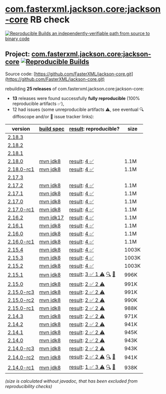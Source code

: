 [com.fasterxml.jackson.core:jackson-core](https://central.sonatype.com/artifact/com.fasterxml.jackson.core/jackson-core/versions) RB check
=======

[![Reproducible Builds](https://reproducible-builds.org/images/logos/rb.svg) an independently-verifiable path from source to binary code](https://reproducible-builds.org/)

## Project: [com.fasterxml.jackson.core:jackson-core](https://central.sonatype.com/artifact/com.fasterxml.jackson.core/jackson-core/versions) [![Reproducible Builds](https://img.shields.io/endpoint?url=https://raw.githubusercontent.com/jvm-repo-rebuild/reproducible-central/master/content/com/fasterxml/jackson/core/badge.json)](https://github.com/jvm-repo-rebuild/reproducible-central/blob/master/content/com/fasterxml/jackson/core/README.md)

Source code: [https://github.com/FasterXML/jackson-core.git](https://github.com/FasterXML/jackson-core.git)

rebuilding **25 releases** of com.fasterxml.jackson.core:jackson-core:
- **13** releases were found successfully **fully reproducible** (100% reproducible artifacts :white_check_mark:),
- 12 had issues (some unreproducible artifacts :warning:, see eventual :mag: diffoscope and/or :memo: issue tracker links):

| version | [build spec](/BUILDSPEC.md) | [result](https://reproducible-builds.org/docs/jvm/): reproducible? | size |
| -- | --------- | ------ | -- |
| [2.18.3](https://central.sonatype.com/artifact/com.fasterxml.jackson.core/jackson-core/2.18.3/pom) | | | |
| [2.18.2](https://central.sonatype.com/artifact/com.fasterxml.jackson.core/jackson-core/2.18.2/pom) | | | |
| [2.18.1](https://central.sonatype.com/artifact/com.fasterxml.jackson.core/jackson-core/2.18.1/pom) | | | |
| [2.18.0](https://central.sonatype.com/artifact/com.fasterxml.jackson.core/jackson-core/2.18.0/pom) | [mvn jdk8](jackson-core-2.18.0.buildspec) | [result](jackson-core-2.18.0.buildinfo): [4 :white_check_mark: ](jackson-core-2.18.0.buildcompare) | 1.1M |
| [2.18.0-rc1](https://central.sonatype.com/artifact/com.fasterxml.jackson.core/jackson-core/2.18.0-rc1/pom) | [mvn jdk8](jackson-core-2.18.0-rc1.buildspec) | [result](jackson-core-2.18.0-rc1.buildinfo): [4 :white_check_mark: ](jackson-core-2.18.0-rc1.buildcompare) | 1.1M |
| [2.17.3](https://central.sonatype.com/artifact/com.fasterxml.jackson.core/jackson-core/2.17.3/pom) | | | |
| [2.17.2](https://central.sonatype.com/artifact/com.fasterxml.jackson.core/jackson-core/2.17.2/pom) | [mvn jdk8](jackson-core-2.17.2.buildspec) | [result](jackson-core-2.17.2.buildinfo): [4 :white_check_mark: ](jackson-core-2.17.2.buildcompare) | 1.1M |
| [2.17.1](https://central.sonatype.com/artifact/com.fasterxml.jackson.core/jackson-core/2.17.1/pom) | [mvn jdk8](jackson-core-2.17.1.buildspec) | [result](jackson-core-2.17.1.buildinfo): [4 :white_check_mark: ](jackson-core-2.17.1.buildcompare) | 1.1M |
| [2.17.0](https://central.sonatype.com/artifact/com.fasterxml.jackson.core/jackson-core/2.17.0/pom) | [mvn jdk8](jackson-core-2.17.0.buildspec) | [result](jackson-core-2.17.0.buildinfo): [4 :white_check_mark: ](jackson-core-2.17.0.buildcompare) | 1.1M |
| [2.17.0-rc1](https://central.sonatype.com/artifact/com.fasterxml.jackson.core/jackson-core/2.17.0-rc1/pom) | [mvn jdk8](jackson-core-2.17.0-rc1.buildspec) | [result](jackson-core-2.17.0-rc1.buildinfo): [4 :white_check_mark: ](jackson-core-2.17.0-rc1.buildcompare) | 1.1M |
| [2.16.2](https://central.sonatype.com/artifact/com.fasterxml.jackson.core/jackson-core/2.16.2/pom) | [mvn jdk17](jackson-core-2.16.2.buildspec) | [result](jackson-core-2.16.2.buildinfo): [4 :white_check_mark: ](jackson-core-2.16.2.buildcompare) | 1.1M |
| [2.16.1](https://central.sonatype.com/artifact/com.fasterxml.jackson.core/jackson-core/2.16.1/pom) | [mvn jdk8](jackson-core-2.16.1.buildspec) | [result](jackson-core-2.16.1.buildinfo): [4 :white_check_mark: ](jackson-core-2.16.1.buildcompare) | 1.1M |
| [2.16.0](https://central.sonatype.com/artifact/com.fasterxml.jackson.core/jackson-core/2.16.0/pom) | [mvn jdk8](jackson-core-2.16.0.buildspec) | [result](jackson-core-2.16.0.buildinfo): [4 :white_check_mark: ](jackson-core-2.16.0.buildcompare) | 1.1M |
| [2.16.0-rc1](https://central.sonatype.com/artifact/com.fasterxml.jackson.core/jackson-core/2.16.0-rc1/pom) | [mvn jdk8](jackson-core-2.16.0-rc1.buildspec) | [result](jackson-core-2.16.0-rc1.buildinfo): [4 :white_check_mark: ](jackson-core-2.16.0-rc1.buildcompare) | 1.1M |
| [2.15.4](https://central.sonatype.com/artifact/com.fasterxml.jackson.core/jackson-core/2.15.4/pom) | [mvn jdk8](jackson-core-2.15.4.buildspec) | [result](jackson-core-2.15.4.buildinfo): [4 :white_check_mark: ](jackson-core-2.15.4.buildcompare) | 1003K |
| [2.15.3](https://central.sonatype.com/artifact/com.fasterxml.jackson.core/jackson-core/2.15.3/pom) | [mvn jdk8](jackson-core-2.15.3.buildspec) | [result](jackson-core-2.15.3.buildinfo): [4 :white_check_mark: ](jackson-core-2.15.3.buildcompare) | 1003K |
| [2.15.2](https://central.sonatype.com/artifact/com.fasterxml.jackson.core/jackson-core/2.15.2/pom) | [mvn jdk8](jackson-core-2.15.2.buildspec) | [result](jackson-core-2.15.2.buildinfo): [4 :white_check_mark: ](jackson-core-2.15.2.buildcompare) | 1003K |
| [2.15.1](https://central.sonatype.com/artifact/com.fasterxml.jackson.core/jackson-core/2.15.1/pom) | [mvn jdk8](jackson-core-2.15.1.buildspec) | [result](jackson-core-2.15.1.buildinfo): [3 :white_check_mark:  1 :warning:](jackson-core-2.15.1.buildcompare) [:mag:](jackson-core-2.15.1.diffoscope) [:memo:](https://github.com/FasterXML/jackson-core/issues/1028) | 996K |
| [2.15.0](https://central.sonatype.com/artifact/com.fasterxml.jackson.core/jackson-core/2.15.0/pom) | [mvn jdk8](jackson-core-2.15.0.buildspec) | [result](jackson-core-2.15.0.buildinfo): [2 :white_check_mark:  2 :warning:](jackson-core-2.15.0.buildcompare) | 991K |
| [2.15.0-rc3](https://central.sonatype.com/artifact/com.fasterxml.jackson.core/jackson-core/2.15.0-rc3/pom) | [mvn jdk8](jackson-core-2.15.0-rc3.buildspec) | [result](jackson-core-2.15.0-rc3.buildinfo): [2 :white_check_mark:  2 :warning:](jackson-core-2.15.0-rc3.buildcompare) | 991K |
| [2.15.0-rc2](https://central.sonatype.com/artifact/com.fasterxml.jackson.core/jackson-core/2.15.0-rc2/pom) | [mvn jdk8](jackson-core-2.15.0-rc2.buildspec) | [result](jackson-core-2.15.0-rc2.buildinfo): [2 :white_check_mark:  2 :warning:](jackson-core-2.15.0-rc2.buildcompare) | 990K |
| [2.15.0-rc1](https://central.sonatype.com/artifact/com.fasterxml.jackson.core/jackson-core/2.15.0-rc1/pom) | [mvn jdk8](jackson-core-2.15.0-rc1.buildspec) | [result](jackson-core-2.15.0-rc1.buildinfo): [2 :white_check_mark:  2 :warning:](jackson-core-2.15.0-rc1.buildcompare) | 988K |
| [2.14.3](https://central.sonatype.com/artifact/com.fasterxml.jackson.core/jackson-core/2.14.3/pom) | [mvn jdk8](jackson-core-2.14.3.buildspec) | [result](jackson-core-2.14.3.buildinfo): [2 :white_check_mark:  2 :warning:](jackson-core-2.14.3.buildcompare) | 971K |
| [2.14.2](https://central.sonatype.com/artifact/com.fasterxml.jackson.core/jackson-core/2.14.2/pom) | [mvn jdk8](jackson-core-2.14.2.buildspec) | [result](jackson-core-2.14.2.buildinfo): [2 :white_check_mark:  2 :warning:](jackson-core-2.14.2.buildcompare) | 941K |
| [2.14.1](https://central.sonatype.com/artifact/com.fasterxml.jackson.core/jackson-core/2.14.1/pom) | [mvn jdk8](jackson-core-2.14.1.buildspec) | [result](jackson-core-2.14.1.buildinfo): [2 :white_check_mark:  2 :warning:](jackson-core-2.14.1.buildcompare) | 945K |
| [2.14.0](https://central.sonatype.com/artifact/com.fasterxml.jackson.core/jackson-core/2.14.0/pom) | [mvn jdk8](jackson-core-2.14.0.buildspec) | [result](jackson-core-2.14.0.buildinfo): [2 :white_check_mark:  2 :warning:](jackson-core-2.14.0.buildcompare) | 943K |
| [2.14.0-rc3](https://central.sonatype.com/artifact/com.fasterxml.jackson.core/jackson-core/2.14.0-rc3/pom) | [mvn jdk8](jackson-core-2.14.0-rc3.buildspec) | [result](jackson-core-2.14.0-rc3.buildinfo): [2 :white_check_mark:  2 :warning:](jackson-core-2.14.0-rc3.buildcompare) | 943K |
| [2.14.0-rc2](https://central.sonatype.com/artifact/com.fasterxml.jackson.core/jackson-core/2.14.0-rc2/pom) | [mvn jdk8](jackson-core-2.14.0-rc2.buildspec) | [result](jackson-core-2.14.0-rc2.buildinfo): [2 :white_check_mark:  2 :warning:](jackson-core-2.14.0-rc2.buildcompare) [:mag:](jackson-core-2.14.0-rc2.diffoscope) [:memo:](https://github.com/FasterXML/oss-parent/pull/75) | 941K |
| [2.14.0-rc1](https://central.sonatype.com/artifact/com.fasterxml.jackson.core/jackson-core/2.14.0-rc1/pom) | [mvn jdk8](jackson-core-2.14.0-rc1.buildspec) | [result](jackson-core-2.14.0-rc1.buildinfo): [1 :white_check_mark:  3 :warning:](jackson-core-2.14.0-rc1.buildcompare) [:mag:](jackson-core-2.14.0-rc1.diffoscope) [:memo:](https://github.com/FasterXML/oss-parent/pull/55) | 938K |

<i>(size is calculated without javadoc, that has been excluded from reproducibility checks)</i>
